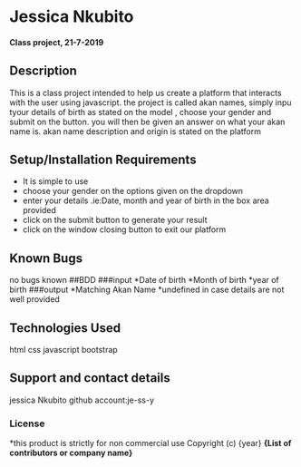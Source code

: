 # Jessica Nkubito
#### Class project, 21-7-2019
## Description
This is a class project intended to help us create a platform that interacts with the user using javascript.
the project is called akan names, simply inpu tyour details of birth as stated on the model , choose your gender and submit on the button.
you will then be given an answer on what your akan name is. akan name description and origin is stated on the platform
## Setup/Installation Requirements
* It is simple to use
* choose your gender on the options given on the dropdown
* enter your details .ie:Date, month and year of birth in the box area provided
* click on the submit button to generate your result
* click on the window closing button to exit our platform
## Known Bugs
no bugs known
##BDD
###input
*Date of birth
*Month of birth
*year of birth
###output
*Matching Akan Name
*undefined in case details are not well provided
## Technologies Used
html
css
javascript
bootstrap
## Support and contact details
jessica Nkubito
github account:je-ss-y
### License
*this product is strictly for non commercial use
Copyright (c) {year} **{List of contributors or company name}**